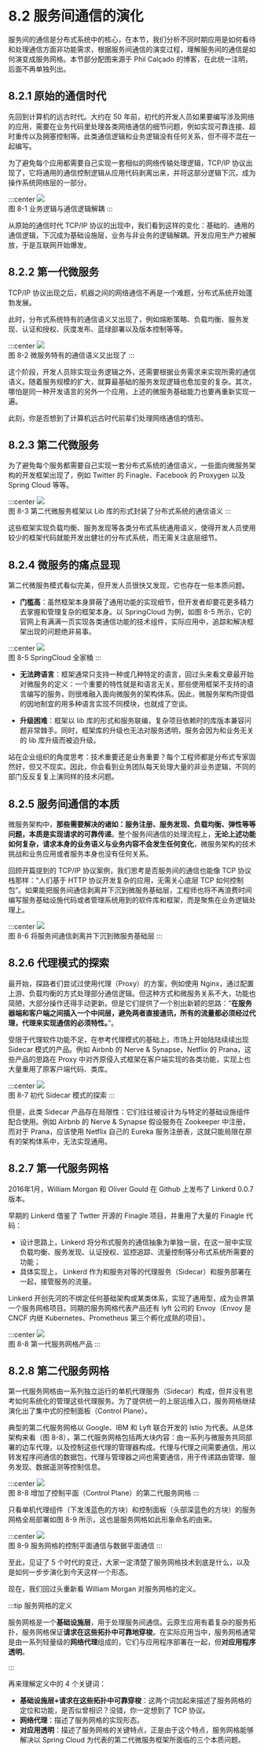# 8.2 服务间通信的演化

服务间的通信是分布式系统中的核心，在本节，我们分析不同时期应用是如何看待和处理通信方面非功能需求，根据服务间通信的演变过程，理解服务间的通信是如何演变成服务网格。本节部分配图来源于 Phil Calçado 的博客，在此统一注明，后面不再单独列出。

## 8.2.1 原始的通信时代

先回到计算机的远古时代。大约在 50 年前，初代的开发人员如果要编写涉及网络的应用，需要在业务代码里处理各类网络通信的细节问题，例如实现可靠连接、超时重传以及拥塞控制等。此类通信逻辑和业务逻辑没有任何关系，但不得不混在一起编写。

为了避免每个应用都需要自己实现一套相似的网络传输处理逻辑，TCP/IP 协议出现了，它将通用的通信控制逻辑从应用代码剥离出来，并将这部分逻辑下沉，成为操作系统网络层的一部分。

:::center
  ![](../assets/service-mesh-tcp.png)<br/>
  图 8-1 业务逻辑与通信逻辑解耦
:::

从原始的通信时代 TCP/IP 协议的出现中，我们看到这样的变化：基础的、通用的通信逻辑，下沉成为基础设施层，业务与非业务的逻辑解耦。开发应用生产力被解放，于是互联网开始爆发。

## 8.2.2 第一代微服务

TCP/IP 协议出现之后，机器之间的网络通信不再是一个难题，分布式系统开始蓬勃发展。

此时，分布式系统特有的通信语义又出现了，例如熔断策略、负载均衡、服务发现、认证和授权、灰度发布、蓝绿部署以及版本控制等等。

:::center
  ![](../assets/service-mesh-2.png)<br/>
  图 8-2 微服务特有的通信语义又出现了
:::

这个阶段，开发人员除实现业务逻辑之外，还需要根据业务需求来实现所需的通信语义。随着服务规模的扩大，就算最基础的服务发现逻辑也愈加变的复杂。其次，哪怕是同一种开发语言的另外一个应用，上述的微服务基础能力也要再重新实现一遍。

此刻，你是否想到了计算机远古时代前辈们处理网络通信的情形。

## 8.2.3 第二代微服务

为了避免每个服务都需要自己实现一套分布式系统的通信语义，一些面向微服务架构的开发框架出现了，例如 Twitter 的 Finagle、Facebook 的 Proxygen 以及 Spring Cloud 等等。

:::center
  ![](../assets/service-mesh-3.png)<br/>
  图 8-3 第二代微服务框架以 Lib 库的形式封装了分布式系统的通信语义
:::


这些框架实现负载均衡、服务发现等各类分布式系统通用语义，使得开发人员使用较少的框架代码就能开发出健壮的分布式系统，而无需关注底层细节。

## 8.2.4 微服务的痛点显现

第二代微服务模式看似完美，但开发人员很快又发现，它也存在一些本质问题。

- **门槛高**：虽然框架本身屏蔽了通用功能的实现细节，但开发者却要花更多精力去掌握和管理复杂的框架本身。以 SpringCloud 为例，如图 8-5 所示，它的官网上有满满一页实现各类通信功能的技术组件，实际应用中，追踪和解决框架出现的问题绝非易事。

:::center
  ![](../assets/SpringCloud.webp)<br/>
  图 8-5 SpringCloud 全家桶
:::

- **无法跨语言**：框架通常只支持一种或几种特定的语言，回过头来看文章最开始对微服务的定义：一个重要的特性就是和语言无关。那些使用框架不支持的语言编写的服务，则很难融入面向微服务的架构体系。因此，微服务架构所提倡的因地制宜的用多种语言实现不同模块，也就成了空谈。

- **升级困难**：框架以 lib 库的形式和服务联编，复杂项目依赖时的库版本兼容问题非常棘手。同时，框架库的升级也无法对服务透明，服务会因为和业务无关的 lib 库升级而被迫升级。

站在企业组织的角度思考：技术重要还是业务重要？每个工程师都是分布式专家固然好，但又不现实。因此，你会看到业务团队每天处理大量的非业务逻辑，不同的部门反反复复上演同样的技术问题。

## 8.2.5 服务间通信的本质

微服务架构中，**那些需要解决的诸如：服务注册、服务发现、负载均衡、弹性等等问题，本质是实现请求的可靠传递**。整个服务间通信的处理流程上，**无论上述功能如何复杂，请求本身的业务语义与业务内容不会发生任何变化**，微服务架构的技术挑战和业务应用或者服务本身也没有任何关系。

回顾开篇提到的 TCP/IP 协议案例，我们思考是否服务间的通信也能像 TCP 协议栈那样：“人们基于 HTTP 协议开发复杂的应用，无需关心底层 TCP 如何控制包”。如果能把服务间通信剥离并下沉到微服务基础层，工程师也将不再浪费时间编写服务基础设施代码或者管理系统用到的软件库和框架，而是聚焦在业务逻辑处理上。

:::center
  ![](../assets/service-mesh-4.png)<br/>
  图 8-6 将服务间通信剥离并下沉到微服务基础层
:::

## 8.2.6 代理模式的探索

最开始，探路者们尝试过使用代理（Proxy）的方案，例如使用 Nginx，通过配置上游、负载均衡的方式处理部分通信逻辑。但这种方式和微服务关系不大，功能也简陋，大部分操作还得手动更新。但是它们提供了一个别出新颖的思路：“**在服务器端和客户端之间插入一个中间层，避免两者直接通讯，所有的流量都必须经过代理，代理来实现通信的必须特性。**”。


受限于代理软件功能不足，在参考代理模式的基础上，市场上开始陆陆续续出现 Sidecar 模式的产品。例如 Airbnb 的 Nerve & Synapse，Netflix 的 Prana，这些产品的思路在 Proxy 中对齐原侵入式框架在客户端实现的各类功能，实现上也大量重用了原客户端代码、类库。

:::center
  ![](../assets/servicemesh-sidecar.png)<br/>
  图 8-7 初代 Sidecar 模式的探索
:::

但是，此类 Sidecar 产品存在局限性：它们往往被设计为与特定的基础设施组件配合使用。例如 Airbnb 的 Nerve & Synapse 假设服务在 Zookeeper 中注册，而对于 Prana，应该使用 Netflix 自己的 Eureka 服务注册表，这就只能局限在原有的架构体系中，无法实现通用。

## 8.2.7 第一代服务网格

2016年1月，William Morgan 和 Oliver Gould 在 Github 上发布了 Linkerd 0.0.7 版本。

早期的 Linkerd 借鉴了 Twtter 开源的 Finagle 项目，并重用了大量的 Finagle 代码：

- 设计思路上，Linkerd 将分布式服务的通信抽象为单独一层，在这一层中实现负载均衡、服务发现、认证授权、监控追踪、流量控制等分布式系统所需要的功能；
- 具体实现上， Linkerd 作为和服务对等的代理服务（Sidecar）和服务部署在一起，接管服务的流量。

Linkerd 开创先河的不绑定任何基础架构或某类体系，实现了通用型，成为业界第一个服务网格项目。同期的服务网格代表产品还有 lyft 公司的 Envoy（Envoy 是 CNCF 内继 Kubernetes、Prometheus 第三个孵化成熟的项目）。

:::center
  ![](../assets/linkerd-envoy.png)<br/>
  图 8-8 第一代服务网格产品
:::

## 8.2.8 第二代服务网格

第一代服务网格由一系列独立运行的单机代理服务（Sidecar）构成，但并没有思考如何系统化的管理这些代理服务。为了提供统一的上层运维入口，服务网格继续演化出了集中式的控制面板（Control Plane）。

典型的第二代服务网格以 Google、IBM 和 Lyft 联合开发的 Istio 为代表。从总体架构来看（图 8-8），第二代服务网格包括两大块内容：由一系列与微服务共同部署的边车代理，以及控制这些代理的管理器构成。代理与代理之间需要通信，用以转发程序间通信的数据包，代理与管理器之间也需要通信，用于传递路由管理、服务发现、数据遥测等控制信息。

:::center
  ![](../assets/6-b.png)<br/>
  图 8-8 增加了控制平面（Control Plane）的第二代服务网格
:::

只看单机代理组件（下发浅蓝色的方块）和控制面板（头部深蓝色的方块）的服务网格全局部署如图 8-9 所示，这也是服务网格如此形象命名的由来。

:::center
  ![](../assets/mesh3.png)<br/>
  图 8-9 服务网格的控制平面通信与数据平面通信
:::

至此，见证了 5 个时代的变迁，大家一定清楚了服务网格技术到底是什么，以及是如何一步步演化到今天这样一个形态。

现在，我们回过头重新看 William Morgan 对服务网格的定义。

:::tip 服务网格的定义

服务网格是一个**基础设施层**，用于处理服务间通信。云原生应用有着复杂的服务拓扑，服务网格保证**请求在这些拓扑中可靠地穿梭**。在实际应用当中，服务网格通常是由一系列轻量级的**网络代理**组成的，它们与应用程序部署在一起，但**对应用程序透明**。

:::

再来理解定义中的 4 个关键词：

- **基础设施层+请求在这些拓扑中可靠穿梭**：这两个词加起来描述了服务网格的定位和功能，是否似曾相识？没错，你一定想到了 TCP 协议。
- **网络代理**：描述了服务网格的实现形态。
- **对应用透明**：描述了服务网格的关键特点，正是由于这个特点，服务网格能够解决以 Spring Cloud 为代表的第二代微服务框架所面临的三个本质问题。
